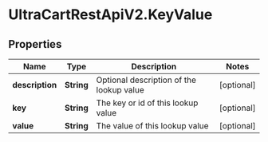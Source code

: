 # UltraCartRestApiV2.KeyValue

## Properties

Name | Type | Description | Notes
------------ | ------------- | ------------- | -------------
**description** | **String** | Optional description of the lookup value | [optional] 
**key** | **String** | The key or id of this lookup value | [optional] 
**value** | **String** | The value of this lookup value | [optional] 


